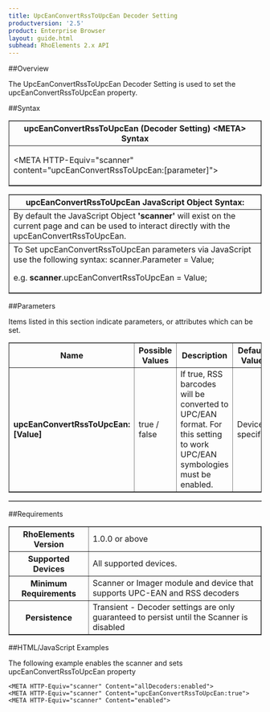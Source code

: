 ```yaml
---
title: UpcEanConvertRssToUpcEan Decoder Setting
productversion: '2.5'
product: Enterprise Browser
layout: guide.html
subhead: RhoElements 2.x API
---
```


##Overview

The UpcEanConvertRssToUpcEan Decoder Setting is used to set the upcEanConvertRssToUpcEan property.

##Syntax

<table class="facelift" style="width:100%" border="1" padding="5px"> <tr><th class="tableHeading">upcEanConvertRssToUpcEan (Decoder Setting) &lt;META&gt; Syntax
</th></tr><tr><td class="clsSyntaxCells clsOddRow"><p>&lt;META HTTP-Equiv="scanner" content="upcEanConvertRssToUpcEan:[parameter]"&gt;</p></td></tr></table>
<table class="facelift" style="width:100%" border="1" padding="5px"> <tr><th class="tableHeading">upcEanConvertRssToUpcEan JavaScript Object Syntax:</th></tr><tr><td class="clsSyntaxCells clsOddRow">
By default the JavaScript Object <b>'scanner'</b> will exist on the current page and can be used to interact directly with the upcEanConvertRssToUpcEan.
</td></tr><tr><td class="clsSyntaxCells clsEvenRow">
To Set upcEanConvertRssToUpcEan parameters via JavaScript use the following syntax: scanner.Parameter = Value;
<P />e.g. <b>scanner</b>.upcEanConvertRssToUpcEan = Value;
</td></tr></table>

##Parameters


Items listed in this section indicate parameters, or attributes which can be set.
<table class="facelift" style="width:100%" border="1" padding="5px"> <col width="20%" /><col width="20%" /><col width="38%" /><col width="22%" /><tr><th class="tableHeading">Name</th><th class="tableHeading">Possible Values</th><th class="tableHeading">Description</th><th class="tableHeading">Default Value</th></tr><tr><td class="clsSyntaxCells clsOddRow"><b>upcEanConvertRssToUpcEan:[Value]
</b></td><td class="clsSyntaxCells clsOddRow">true / false</td><td class="clsSyntaxCells clsOddRow">If true, RSS barcodes will be converted to UPC/EAN format.  For this setting to work UPC/EAN symbologies must be enabled.</td><td class="clsSyntaxCells clsOddRow">Device specific</td></tr></table>
<table class="facelift" style="width:100%" border="1" padding="5px"> <col width="78%" /><col width="8%" /><col width="1%" /><col width="5%" /><col width="1%" /><col width="5%" /><col width="2%" /></table>





##Requirements

<table class="facelift" style="width:100%" border="1" padding="5px"> <tr><th class="tableHeading">RhoElements Version</th><td class="clsSyntaxCell clsEvenRow">1.0.0 or above
</td></tr><tr><th class="tableHeading">Supported Devices</th><td class="clsSyntaxCell clsOddRow">All supported devices.</td></tr><tr><th class="tableHeading">Minimum Requirements</th><td class="clsSyntaxCell clsOddRow">Scanner or Imager module and device that supports UPC-EAN and RSS decoders</td></tr><tr><th class="tableHeading">Persistence</th><td class="clsSyntaxCell clsEvenRow">Transient - Decoder settings are only guaranteed to persist until the Scanner is disabled</td></tr></table>


##HTML/JavaScript Examples

The following example enables the scanner and sets upcEanConvertRssToUpcEan property

	<META HTTP-Equiv="scanner" Content="allDecoders:enabled">
	<META HTTP-Equiv="scanner" Content="upcEanConvertRssToUpcEan:true">
	<META HTTP-Equiv="scanner" Content="enabled">
					





